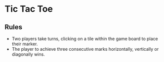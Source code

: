 # Tic Tac Toe 

## Rules

* Two players take turns, clicking on a tile within the game board to place their marker.
* The player to achieve three consecutive marks horizontally, vertically or diagonally wins.